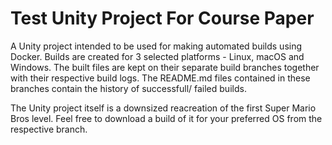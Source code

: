 # Test Unity Project For Course Paper

A Unity project intended to be used for making automated builds using Docker. Builds are created for 3 selected platforms - Linux, macOS and Windows. The built files are kept on their separate build branches together with their respective build logs. The README.md files contained in these branches contain the history of successfull/ failed builds.

The Unity project itself is a downsized reacreation of the first Super Mario Bros level. Feel free to download a build of it for your preferred OS from the respective branch.

